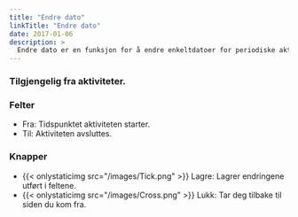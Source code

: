 ```yaml
---
title: "Endre dato"
linkTitle: "Endre dato"
date: 2017-01-06
description: >
  Endre dato er en funksjon for å endre enkeltdatoer for periodiske aktiviteter.
---
```

### Tilgjengelig fra aktiviteter.

### Felter
- Fra: Tidspunktet aktiviteten starter.
- Til: Aktiviteten avsluttes.

### Knapper
- {{< onlystaticimg src="/images/Tick.png" >}} Lagre: Lagrer endringene utført i feltene.
- {{< onlystaticimg src="/images/Cross.png" >}} Lukk: Tar deg tilbake til siden du kom fra.
